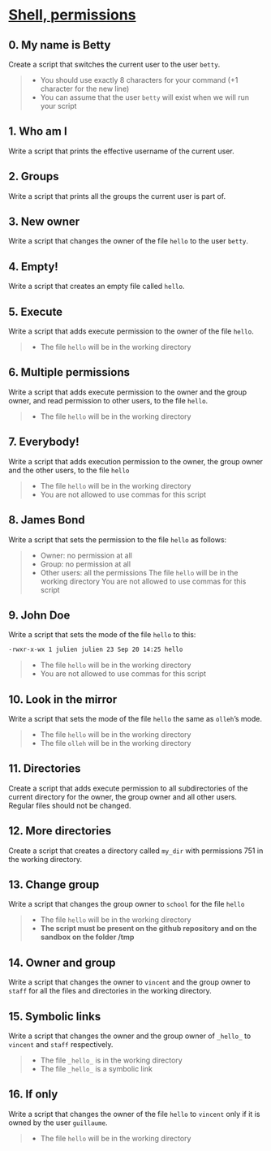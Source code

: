 # [Shell, permissions](https://intranet.hbtn.io/projects/2020)

## 0. My name is Betty

Create a script that switches the current user to the user `betty`.

> - You should use exactly 8 characters for your command (+1 character for the new line)
> - You can assume that the user `betty` will exist when we will run your script

## 1. Who am I

Write a script that prints the effective username of the current user.

## 2. Groups

Write a script that prints all the groups the current user is part of.

## 3. New owner

Write a script that changes the owner of the file `hello` to the user `betty`.

## 4. Empty!

Write a script that creates an empty file called `hello`.

## 5. Execute

Write a script that adds execute permission to the owner of the file `hello`.

> - The file `hello` will be in the working directory

## 6. Multiple permissions

Write a script that adds execute permission to the owner and the group owner, and read permission to other users, to the file `hello`.

> - The file `hello` will be in the working directory

## 7. Everybody!

Write a script that adds execution permission to the owner, the group owner and the other users, to the file `hello`

> - The file `hello` will be in the working directory
> - You are not allowed to use commas for this script

## 8. James Bond

Write a script that sets the permission to the file `hello` as follows:

> - Owner: no permission at all
> - Group: no permission at all
> - Other users: all the permissions
The file `hello` will be in the working directory You are not allowed to use commas for this script

## 9. John Doe

Write a script that sets the mode of the file `hello` to this:
```sh
-rwxr-x-wx 1 julien julien 23 Sep 20 14:25 hello
```
> - The file `hello` will be in the working directory
> - You are not allowed to use commas for this script

## 10. Look in the mirror

Write a script that sets the mode of the file `hello` the same as `olleh`’s mode.

> - The file `hello` will be in the working directory
> - The file `olleh` will be in the working directory

## 11. Directories

Create a script that adds execute permission to all subdirectories of the current directory for the owner, the group owner and all other users. Regular files should not be changed.

## 12. More directories

Create a script that creates a directory called `my_dir` with permissions 751 in the working directory.

## 13. Change group

Write a script that changes the group owner to `school` for the file `hello`

> - The file `hello` will be in the working directory
> - **The script must be present on the github repository and on the sandbox on the folder /tmp**

## 14. Owner and group

Write a script that changes the owner to `vincent` and the group owner to `staff` for all the files and directories in the working directory.

## 15. Symbolic links

Write a script that changes the owner and the group owner of `_hello_` to `vincent` and `staff` respectively.

> - The file `_hello_` is in the working directory
> - The file `_hello_` is a symbolic link

## 16. If only

Write a script that changes the owner of the file `hello` to `vincent` only if it is owned by the user `guillaume`.

> - The file `hello` will be in the working directory
